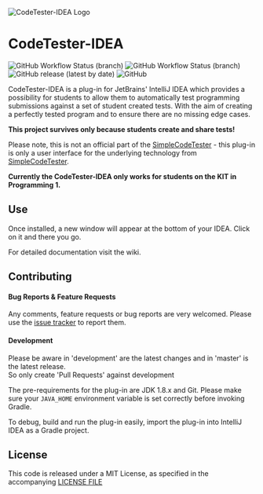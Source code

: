 ![CodeTester-IDEA Logo](https://github.com/fxnm/CodeTester-IDEA/blob/development/docs/images/logo/CodeTester-IDEA.png)

# CodeTester-IDEA
![GitHub Workflow Status (branch)](https://img.shields.io/github/workflow/status/fxnm/CodeTester-IDEA/Master%20Build/master?label=Master%20Build)
![GitHub Workflow Status (branch)](https://img.shields.io/github/workflow/status/fxnm/CodeTester-IDEA/Development%20Build/development?label=Development%20Build)
![GitHub release (latest by date)](https://img.shields.io/github/v/release/fxnm/CodeTester-IDEA)
![GitHub](https://img.shields.io/github/license/fxnm/CodeTester-IDEA)

<!-- Plugin description -->
CodeTester-IDEA is a plug-in for JetBrains' IntelliJ IDEA which provides a possibility for students to allow them to automatically test programming submissions against a set of student created tests.
With the aim of creating a perfectly tested program and to ensure there are no missing edge cases.

**This project survives only because students create and share tests!**

Please note, this is not an official part of the [SimpleCodeTester](https://github.com/I-Al-Istannen/SimpleCodeTester) - this plug-in is only a user interface for the underlying technology from [SimpleCodeTester](https://github.com/I-Al-Istannen/SimpleCodeTester).

**Currently the CodeTester-IDEA only works for students on the KIT in Programming 1.**

<!-- Plugin description end -->

## Use

Once installed, a new window will appear at the bottom of your IDEA. Click on it and there you go. 

For detailed documentation visit the wiki.


## Contributing

#### Bug Reports & Feature Requests

Any comments, feature requests or bug reports are very welcomed.
Please use the [issue tracker](https://github.com/fxnm/CodeTester-IDEA/issues) to report them.

#### Development 

Please be aware in 'development' are the latest changes and in 'master' is the latest release.  
So only create 'Pull Requests' against development 

The pre-requirements for the plug-in are JDK 1.8.x and Git. Please make sure your ```JAVA_HOME``` environment variable is set correctly before invoking Gradle.

To debug, build and run the plug-in easily, import the plug-in into IntelliJ IDEA as a Gradle project.

## License

This code is released under a MIT License, as specified in the accompanying [LICENSE FILE](https://github.com/fxnm/CodeTester-IDEA/blob/development/LICENSE)
